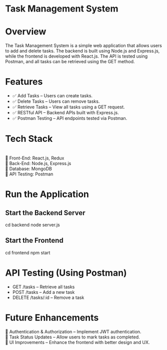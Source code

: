 # Task Management System
# Overview
The Task Management System is a simple web application that allows users to add and delete tasks. The backend is built using Node.js and Express.js, while the frontend is developed with React.js. The API is tested using Postman, and all tasks can be retrieved using the GET method.

# Features
- ✅ Add Tasks – Users can create tasks.
- ✅ Delete Tasks – Users can remove tasks.
- ✅ Retrieve Tasks – View all tasks using a GET request.
- ✅ RESTful API – Backend APIs built with Express.js.
- ✅ Postman Testing – API endpoints tested via Postman.

# Tech Stack
<br>
 🔹 Front-End: React.js, Redux
 <br>
 🔹 Back-End: Node.js, Express.js
 <br>
 🔹 Database: MongoDB 
 <br>
 🔹 API Testing: Postman

# Run the Application
## Start the Backend Server
cd backend
node server.js

## Start the Frontend
cd frontend
npm start

# API Testing (Using Postman)
 * GET /tasks – Retrieve all tasks
 * POST /tasks – Add a new task
 * DELETE /tasks/:id – Remove a task

# Future Enhancements
🚀 Authentication & Authorization – Implement JWT authentication.
<br>
🚀 Task Status Updates – Allow users to mark tasks as completed.
<br>
🚀 UI Improvements – Enhance the frontend with better design and UX.
